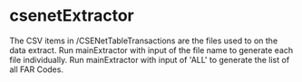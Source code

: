 # csenetExtractor

The CSV items in /CSENetTableTransactions are the files used to on the data extract. Run mainExtractor with input of the file name to generate each file individually. Run mainExtractor with input of 'ALL' to generate the list of all FAR Codes. 
